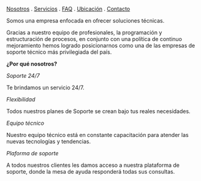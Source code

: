 [Nosotros](./nosotros.md) . [Servicios](./servicios.md) . [FAQ](FAQ.md) . [Ubicación](ubicacion.md) . [Contacto](./contacto.md)

Somos una empresa enfocada en ofrecer soluciones técnicas.
 
Gracias a nuestro equipo de profesionales, la programación y estructuración de procesos, en conjunto con una política de continuo mejoramiento hemos logrado posicionarnos como una de las empresas de soporte técnico más privilegiada del país.

**¿Por qué nosotros?**

*Soporte 24/7*

Te brindamos un servicio 24/7.

*Flexibilidad*

Todos nuestros planes de Soporte se crean bajo tus reales necesidades.

*Equipo técnico*

Nuestro equipo técnico está en constante capacitación para atender las nuevas tecnologías y tendencias.

*Plaforma de soporte*

A todos nuestros clientes les damos acceso a nuestra plataforma de soporte, donde la mesa de ayuda responderá todas sus consultas.



